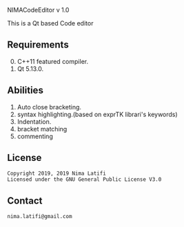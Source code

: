 NIMACodeEditor v 1.0

This is a Qt based Code editor 

## Requirements
0. C++11 featured compiler.
0. Qt 5.13.0.

## Abilities
1. Auto close bracketing.
2. syntax highlighting.(based on exprTK librari's keywords)
3. Indentation.
4. bracket matching
5. commenting

## License

    Copyright 2019, 2019 Nima Latifi
    Licensed under the GNU General Public License V3.0

## Contact
    nima.latifi@gmail.com
